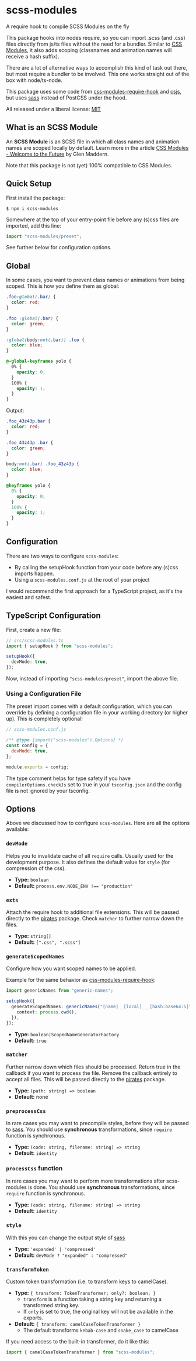# scss-modules

A require hook to compile SCSS Modules on the fly

This package hooks into nodes require, so you can import .scss (and .css) files directly from js/ts files without the need for a bundler.
Similar to [CSS Modules](https://github.com/css-modules/css-modules), it also adds scoping (classnames and animation names will receive a hash suffix).

There are a lot of alternative ways to accomplish this kind of task out there, but most require a bundler to be involved. This one works straight out of the box with node/ts-node.

This package uses some code from [css-modules-require-hook](https://github1s.com/css-modules/css-modules-require-hook) and [csjs](https://github.com/rtsao/csjs), but uses [sass](https://github.com/sass/dart-sass) instead of PostCSS under the hood.

All released under a liberal license: [MIT](./LICENSE)

## What is an SCSS Module

An **SCSS Module** is an SCSS file in which all class names and animation names are scoped locally by default. Learn more in the article [CSS Modules - Welcome to the Future](http://glenmaddern.com/articles/css-modules) by Glen&nbsp;Maddern.

Note that this package is not (yet) 100% compatible to CSS Modules.

## Quick Setup

First install the package:

```
$ npm i scss-modules
```

Somewhere at the top of your entry-point file before any (s)css files are imported, add this line:

```ts
import "scss-modules/preset";
```

See further below for configuration options.

## Global

In some cases, you want to prevent class names or animations from being scoped.
This is how you define them as global:

```scss
.foo:global(.bar) {
  color: red;
}

.foo :global(.bar) {
  color: green;
}

:global(body:not(.bar)) .foo {
  color: blue;
}

@-global-keyframes yolo {
  0% {
    opacity: 0;
  }
  100% {
    opacity: 1;
  }
}
```

Output:

```css
.foo_43z43p.bar {
  color: red;
}

.foo_43z43p .bar {
  color: green;
}

body:not(.bar) .foo_43z43p {
  color: blue;
}

@keyframes yolo {
  0% {
    opacity: 0;
  }
  100% {
    opacity: 1;
  }
}
```

## Configuration

There are two ways to configure `scss-modules`:

- By calling the setupHook function from your code before any (s)css imports happen.
- Using a `scss-modules.conf.js` at the root of your project

I would recommend the first approach for a TypeScript project, as it's the easiest and safest.

## TypeScript Configuration

First, create a new file:

```ts
// src/scss-modules.ts
import { setupHook } from "scss-modules";

setupHook({
  devMode: true,
});
```

Now, instead of importing `"scss-modules/preset"`, import the above file.

### Using a Configuration File

The preset import comes with a default configuration, which you can override by defining a configuration file in your working directory (or higher up). This is completely optional!

```js
// scss-modules.conf.js

/** @type {import("scss-modules").Options} */
const config = {
  devMode: true,
};

module.exports = config;
```

The type comment helps for type safety if you have `compilerOptions.checkJs` set to true in your `tsconfig.json` and the config file is not ignored by your tsconfig.

## Options

Above we discussed how to configure `scss-modules`. Here are all the options available:

### `devMode`

Helps you to invalidate cache of all `require` calls. Usually used for the development purpose. It also defines the default value for `style` (for compression of the css).

- **Type:** `boolean`
- **Default:** `process.env.NODE_ENV !== "production"`

### `exts`

Attach the require hook to additional file extensions. This will be passed directly to the [pirates](https://github.com/danez/pirates) package. Check `matcher` to further narrow down the files.

- **Type:** `string[]`
- **Default:** `[".css", ".scss"]`

### `generateScopedNames`

Configure how you want scoped names to be applied.

Example for the same behavior as [css-modules-require-hook](https://github1s.com/css-modules/css-modules-require-hook):

```ts
import genericNames from "generic-names";

setupHook({
  generateScopedNames: genericNames("[name]__[local]___[hash:base64:5]", {
    context: process.cwd(),
  }),
});
```

- **Type:** `boolean|ScopedNameGeneratorFactory`
- **Default:** `true`

### `matcher`

Further narrow down which files should be processed. Return true in the callback if you want to process the file. Remove the callback entirely to accept all files. This will be passed directly to the [pirates](https://github.com/danez/pirates) package.

- **Type:** `(path: string) => boolean`
- **Default:** none

### `preprocessCss`

In rare cases you may want to precompile styles, before they will be passed to [sass](https://github.com/sass/dart-sass). You should use **synchronous** transformations, since `require` function is synchronous.

- **Type:** `(code: string, filename: string) => string`
- **Default:** `identity`

### `processCss` function

In rare cases you may want to perform more transformations after scss-modules is done. You should use **synchronous** transformations, since `require` function is synchronous.

- **Type:** `(code: string, filename: string) => string`
- **Default:** `identity`

### `style`

With this you can change the output style of [sass](https://github.com/sass/dart-sass)

- **Type:** `'expanded' | 'compressed'`
- **Default:** `devMode ? "expanded" : "compressed"`

### `transformToken`

Custom token transformation (i.e. to transform keys to camelCase).

- **Type:** `{ transform: TokenTransformer; only?: boolean; }`
  - `transform` is a function taking a string key and returning a transformed string key.
  - If `only` is set to true, the original key will not be available in the exports.
- **Default:** `{ transform: camelCaseTokenTransformer }`
  - The default transforms `kebab-case` and `snake_case` to camelCase

If you need access to the built-in transformer, do it like this:

```ts
import { camelCaseTokenTransformer } from "scss-modules";
```
